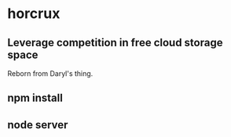 horcrux
==============
Leverage competition in free cloud storage space
------------------------------------------------

Reborn from Daryl's thing.

npm install
---------------

node server
---------------
